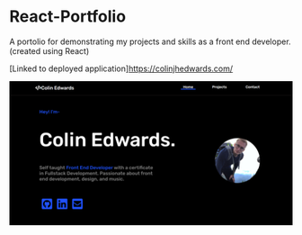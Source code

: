 # React-Portfolio

A portolio for demonstrating my projects and skills as a front end developer. (created using React)

[Linked to deployed application]https://colinjhedwards.com/

![image-of-webpage](src/Images/Preview.png)

